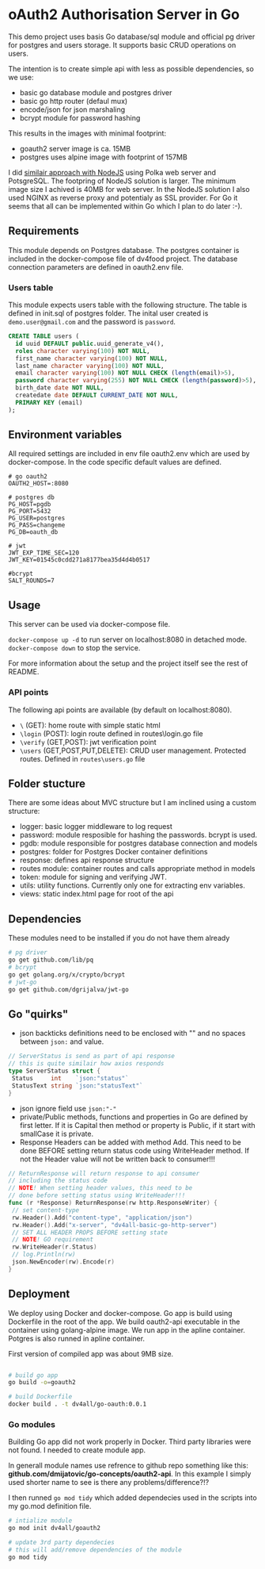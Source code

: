 # oAuth2 Authorisation Server in Go

This demo project uses basis Go database/sql module and official pg driver for postgres and users storage. It supports basic CRUD operations on users.

The intention is to create simple api with less as possible dependencies, so we use:

- basic go database module and postgres driver
- basic go http router (defaul mux)
- encode/json for json marshaling
- bcrypt module for password hashing

This results in the images with minimal footprint:

- goauth2 server image is ca. 15MB
- postgres uses alpine image with footprint of 157MB

I did [similair approach with NodeJS](https://github.com/dmijatovic/ts-polka-oauth) using Polka web server and PotsgreSQL. The footpring of NodeJS solution is larger. The minimum image size I achived is 40MB for web server. In the NodeJS solution I also used NGINX as reverse proxy and potentialy as SSL provider. For Go it seems that all can be implemented within Go which I plan to do later :-).

## Requirements

This module depends on Postgres database. The postgres container is included in the docker-compose file of dv4food project. The database connection parameters are defined in oauth2.env file.

### Users table

This module expects users table with the following structure. The table is defined in init.sql of postgres folder. The inital user created is `demo.user@gmail.com` and the password is `password`.

```sql
CREATE TABLE users (
  id uuid DEFAULT public.uuid_generate_v4(),
  roles character varying(100) NOT NULL,
  first_name character varying(100) NOT NULL,
  last_name character varying(100) NOT NULL,
  email character varying(100) NOT NULL CHECK (length(email)>5),
  password character varying(255) NOT NULL CHECK (length(password)>5),
  birth_date date NOT NULL,
  createdate date DEFAULT CURRENT_DATE NOT NULL,
  PRIMARY KEY (email)
);
```

## Environment variables

All required settings are included in env file oauth2.env which are used by docker-compose. In the code specific default values are defined.

```env
# go oauth2
OAUTH2_HOST=:8080

# postgres db
PG_HOST=pgdb
PG_PORT=5432
PG_USER=postgres
PG_PASS=changeme
PG_DB=oauth_db

# jwt
JWT_EXP_TIME_SEC=120
JWT_KEY=01545c0cdd271a8177bea35d4d4b0517

#bcrypt
SALT_ROUNDS=7
```

## Usage

This server can be used via docker-compose file.

`docker-compose up -d` to run server on localhost:8080 in detached mode.
`docker-compose down` to stop the service.

For more information about the setup and the project itself see the rest of README.

### API points

The following api points are available (by default on localhost:8080).

- `\` (GET): home route with simple static html
- `\login` (POST): login route defined in routes\login.go file
- `\verify` (GET,POST): jwt verification point
- `\users` (GET,POST,PUT,DELETE): CRUD user management. Protected routes. Defined in `routes\users.go` file

## Folder stucture

There are some ideas about MVC structure but I am inclined using a custom structure:

- logger: basic logger middleware to log request
- password: module resposible for hashing the passwords. bcrypt is used.
- pgdb: module responsible for postgres database connection and models
- postgres: folder for Postgres Docker container definitions
- response: defines api response structure
- routes module: container routes and calls appropriate method in models
- token: module for signing and verifying JWT.
- utils: utility functions. Currently only one for extracting env variables.
- views: static index.html page for root of the api

## Dependencies

These modules need to be installed if you do not have them already

```bash
# pg driver
go get github.com/lib/pq
# bcrypt
go get golang.org/x/crypto/bcrypt
# jwt-go
go get github.com/dgrijalva/jwt-go

```

## Go "quirks"

- json backticks definitions need to be enclosed with "" and no spaces between `json:` and value.

```go
// ServerStatus is send as part of api response
// this is quite similair how axios responds
type ServerStatus struct {
 Status     int    `json:"status"`
 StatusText string `json:"statusText"`
}

```

- json ignore field use `json:"-"`
- private/Public methods, functions and properties in Go are defined by first letter. If it is Capital then method or property is Public, if it start with smallCase it is private.
- Response Headers can be added with method Add. This need to be done BEFORE setting return status code using WriteHeader method. If not the Header value will not be written back to consumer!!!

```go
// ReturnResponse will return response to api consumer
// including the status code
// NOTE! When setting header values, this need to be
// done before setting status using WriteHeader!!!
func (r *Response) ReturnResponse(rw http.ResponseWriter) {
 // set content-type
 rw.Header().Add("content-type", "application/json")
 rw.Header().Add("x-server", "dv4all-basic-go-http-server")
 // SET ALL HEADER PROPS BEFORE setting state
 // NOTE! GO requirement
 rw.WriteHeader(r.Status)
 // log.Println(rw)
 json.NewEncoder(rw).Encode(r)
}
```

## Deployment

We deploy using Docker and docker-compose. Go app is build using Dockerfile in the root of the app. We build oauth2-api executable in the container using golang-alpine image. We run app in the apline container. Potgres is also runned in apline container.

First version of compiled app was about 9MB size.

```bash

# build go app
go build -o=goauth2

# build Dockerfile
docker build . -t dv4all/go-oauth:0.0.1

```

### Go modules

Building Go app did not work properly in Docker. Third party libraries were not found. I needed to create module app.

In generall module names use refrence to github repo something like this:
**github.com/dmijatovic/go-concepts/oauth2-api**. In this example I simply used shorter name to see is there any problems/difference?!?

I then runned `go mod tidy` which added dependecies used in the scripts into my go.mod definition file.

```bash
# intialize module
go mod init dv4all/goauth2

# update 3rd party dependecies
# this will add/remove dependencies of the module
go mod tidy
```
